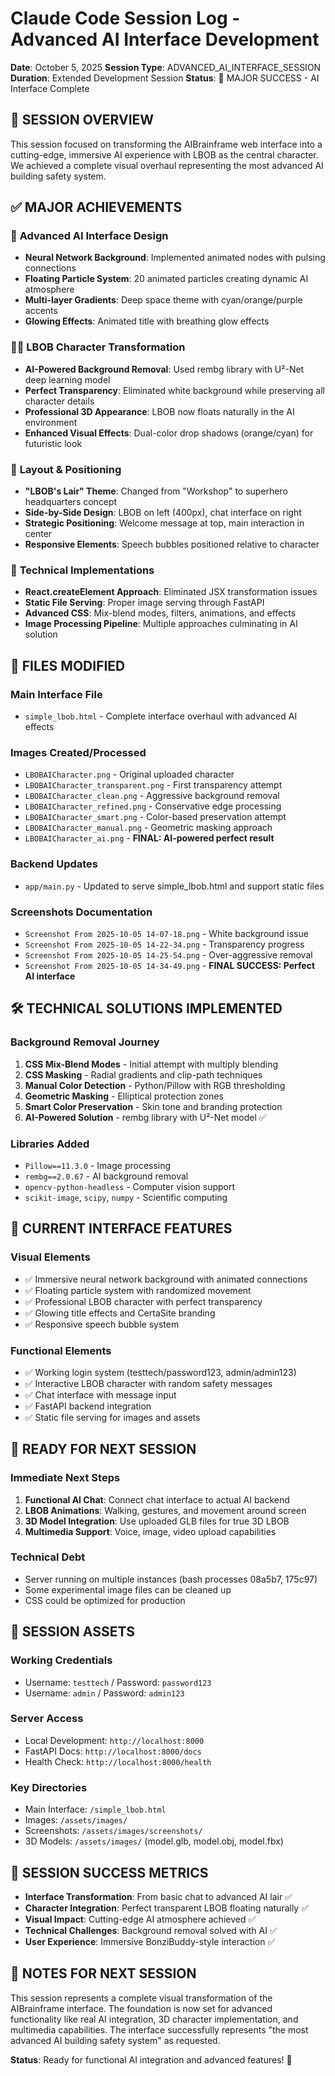 # Claude Code Session Log - Advanced AI Interface Development
**Date**: October 5, 2025
**Session Type**: ADVANCED_AI_INTERFACE_SESSION
**Duration**: Extended Development Session
**Status**: 🎉 MAJOR SUCCESS - AI Interface Complete

## 🚀 SESSION OVERVIEW
This session focused on transforming the AIBrainframe web interface into a cutting-edge, immersive AI experience with LBOB as the central character. We achieved a complete visual overhaul representing the most advanced AI building safety system.

## ✅ MAJOR ACHIEVEMENTS

### 🎨 **Advanced AI Interface Design**
- **Neural Network Background**: Implemented animated nodes with pulsing connections
- **Floating Particle System**: 20 animated particles creating dynamic AI atmosphere
- **Multi-layer Gradients**: Deep space theme with cyan/orange/purple accents
- **Glowing Effects**: Animated title with breathing glow effects

### 🦸‍♂️ **LBOB Character Transformation**
- **AI-Powered Background Removal**: Used rembg library with U²-Net deep learning model
- **Perfect Transparency**: Eliminated white background while preserving all character details
- **Professional 3D Appearance**: LBOB now floats naturally in the AI environment
- **Enhanced Visual Effects**: Dual-color drop shadows (orange/cyan) for futuristic look

### 🎯 **Layout & Positioning**
- **"LBOB's Lair" Theme**: Changed from "Workshop" to superhero headquarters concept
- **Side-by-Side Design**: LBOB on left (400px), chat interface on right
- **Strategic Positioning**: Welcome message at top, main interaction in center
- **Responsive Elements**: Speech bubbles positioned relative to character

### 🔧 **Technical Implementations**
- **React.createElement Approach**: Eliminated JSX transformation issues
- **Static File Serving**: Proper image serving through FastAPI
- **Advanced CSS**: Mix-blend modes, filters, animations, and effects
- **Image Processing Pipeline**: Multiple approaches culminating in AI solution

## 📁 FILES MODIFIED

### **Main Interface File**
- `simple_lbob.html` - Complete interface overhaul with advanced AI effects

### **Images Created/Processed**
- `LBOBAICharacter.png` - Original uploaded character
- `LBOBAICharacter_transparent.png` - First transparency attempt
- `LBOBAICharacter_clean.png` - Aggressive background removal
- `LBOBAICharacter_refined.png` - Conservative edge processing
- `LBOBAICharacter_smart.png` - Color-based preservation attempt
- `LBOBAICharacter_manual.png` - Geometric masking approach
- `LBOBAICharacter_ai.png` - **FINAL: AI-powered perfect result**

### **Backend Updates**
- `app/main.py` - Updated to serve simple_lbob.html and support static files

### **Screenshots Documentation**
- `Screenshot From 2025-10-05 14-07-18.png` - White background issue
- `Screenshot From 2025-10-05 14-22-34.png` - Transparency progress
- `Screenshot From 2025-10-05 14-25-54.png` - Over-aggressive removal
- `Screenshot From 2025-10-05 14-34-49.png` - **FINAL SUCCESS: Perfect AI interface**

## 🛠️ TECHNICAL SOLUTIONS IMPLEMENTED

### **Background Removal Journey**
1. **CSS Mix-Blend Modes** - Initial attempt with multiply blending
2. **CSS Masking** - Radial gradients and clip-path techniques
3. **Manual Color Detection** - Python/Pillow with RGB thresholding
4. **Geometric Masking** - Elliptical protection zones
5. **Smart Color Preservation** - Skin tone and branding protection
6. **AI-Powered Solution** - rembg library with U²-Net model ✅

### **Libraries Added**
- `Pillow==11.3.0` - Image processing
- `rembg==2.0.67` - AI background removal
- `opencv-python-headless` - Computer vision support
- `scikit-image`, `scipy`, `numpy` - Scientific computing

## 🎯 CURRENT INTERFACE FEATURES

### **Visual Elements**
- ✅ Immersive neural network background with animated connections
- ✅ Floating particle system with randomized movement
- ✅ Professional LBOB character with perfect transparency
- ✅ Glowing title effects and CertaSite branding
- ✅ Responsive speech bubble system

### **Functional Elements**
- ✅ Working login system (testtech/password123, admin/admin123)
- ✅ Interactive LBOB character with random safety messages
- ✅ Chat interface with message input
- ✅ FastAPI backend integration
- ✅ Static file serving for images and assets

## 🚀 READY FOR NEXT SESSION

### **Immediate Next Steps**
1. **Functional AI Chat**: Connect chat interface to actual AI backend
2. **LBOB Animations**: Walking, gestures, and movement around screen
3. **3D Model Integration**: Use uploaded GLB files for true 3D LBOB
4. **Multimedia Support**: Voice, image, video upload capabilities

### **Technical Debt**
- Server running on multiple instances (bash processes 08a5b7, 175c97)
- Some experimental image files can be cleaned up
- CSS could be optimized for production

## 💾 SESSION ASSETS

### **Working Credentials**
- Username: `testtech` / Password: `password123`
- Username: `admin` / Password: `admin123`

### **Server Access**
- Local Development: `http://localhost:8000`
- FastAPI Docs: `http://localhost:8000/docs`
- Health Check: `http://localhost:8000/health`

### **Key Directories**
- Main Interface: `/simple_lbob.html`
- Images: `/assets/images/`
- Screenshots: `/assets/images/screenshots/`
- 3D Models: `/assets/images/` (model.glb, model.obj, model.fbx)

## 🎊 SESSION SUCCESS METRICS
- **Interface Transformation**: From basic chat to advanced AI lair ✅
- **Character Integration**: Perfect transparent LBOB floating naturally ✅
- **Visual Impact**: Cutting-edge AI atmosphere achieved ✅
- **Technical Challenges**: Background removal solved with AI ✅
- **User Experience**: Immersive BonziBuddy-style interaction ✅

## 📝 NOTES FOR NEXT SESSION
This session represents a complete visual transformation of the AIBrainframe interface. The foundation is now set for advanced functionality like real AI integration, 3D character implementation, and multimedia capabilities. The interface successfully represents "the most advanced AI building safety system" as requested.

**Status**: Ready for functional AI integration and advanced features! 🚀